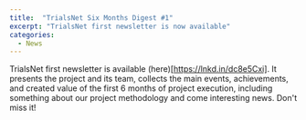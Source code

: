 ```yaml
---
title:  "TrialsNet Six Months Digest #1"
excerpt: "TrialsNet first newsletter is now available"
categories: 
  - News
---
```


TrialsNet first newsletter is available (here)[https://lnkd.in/dc8e5Cxi]. It presents the project and its team, collects the main events, achievements, and created value of the first 6 months of project execution, including something about our project methodology and come interesting news. Don't miss it!
